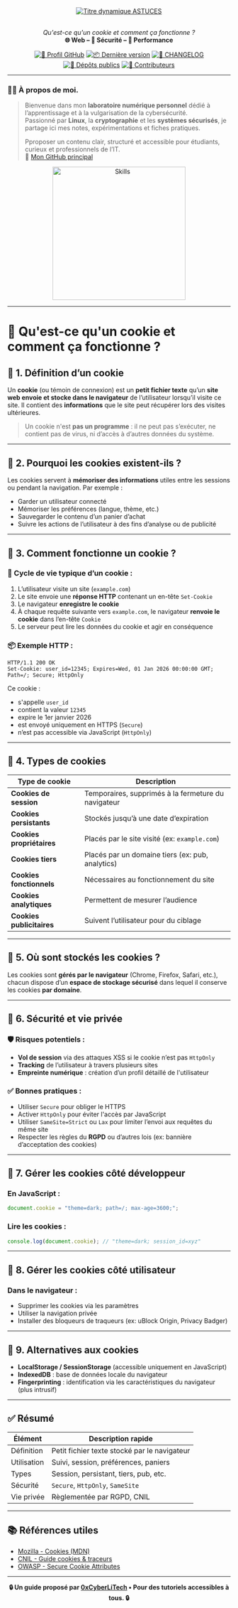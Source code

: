 <div align="center">

  <br></br>
  <a href="https://github.com/0xCyberLiTech">
    <img src="https://readme-typing-svg.herokuapp.com?font=JetBrains+Mono&size=50&duration=6000&pause=1000000000&color=FF0048&center=true&vCenter=true&width=1100&lines=%3EASTUCES_" alt="Titre dynamique ASTUCES" />
  </a>
  <br></br>

  <p align="center">
    <em>Qu'est-ce qu'un cookie et comment ça fonctionne ?</em><br>
    <b>🌐 Web – 🔐 Sécurité – 🚀 Performance</b>
  </p>

  [![🔗 Profil GitHub](https://img.shields.io/badge/Profil-GitHub-181717?logo=github&style=flat-square)](https://github.com/0xCyberLiTech)
  [![📦 Dernière version](https://img.shields.io/github/v/release/0xCyberLiTech/Apache2?label=version&style=flat-square&color=blue)](https://github.com/0xCyberLiTech/Apache2/releases/latest)
  [![📄 CHANGELOG](https://img.shields.io/badge/📄%20Changelog-Apache2-blue?style=flat-square)](https://github.com/0xCyberLiTech/Apache2/blob/main/CHANGELOG.md)
  [![📂 Dépôts publics](https://img.shields.io/badge/Dépôts-publics-blue?style=flat-square)](https://github.com/0xCyberLiTech?tab=repositories)
  [![👥 Contributeurs](https://img.shields.io/badge/👥%20Contributeurs-cliquez%20ici-007ec6?style=flat-square)](https://github.com/0xCyberLiTech/Apache2/graphs/contributors)

</div>

---

### 👨‍💻 **À propos de moi.**

> Bienvenue dans mon **laboratoire numérique personnel** dédié à l’apprentissage et à la vulgarisation de la cybersécurité.  
> Passionné par **Linux**, la **cryptographie** et les **systèmes sécurisés**, je partage ici mes notes, expérimentations et fiches pratiques.  
>  
> Pproposer un contenu clair, structuré et accessible pour étudiants, curieux et professionnels de l’IT.  
> 🔗 [Mon GitHub principal](https://github.com/0xCyberLiTech)

<p align="center">
  <a href="https://github.com/0xCyberLiTech" target="_blank" rel="noopener">
    <img src="https://skillicons.dev/icons?i=linux,debian,bash,docker,nginx,git,vim" alt="Skills" alt="Logo techno" width="300">
  </a>
</p>

---


# 🍪 Qu'est-ce qu'un cookie et comment ça fonctionne ?

## 🔹 1. Définition d’un cookie

Un **cookie** (ou témoin de connexion) est un **petit fichier texte** qu’un **site web envoie et stocke dans le navigateur** de l’utilisateur lorsqu’il visite ce site. Il contient des **informations** que le site peut récupérer lors des visites ultérieures.

> Un cookie n'est **pas un programme** : il ne peut pas s’exécuter, ne contient pas de virus, ni d’accès à d’autres données du système.

---

## 🔹 2. Pourquoi les cookies existent-ils ?

Les cookies servent à **mémoriser des informations** utiles entre les sessions ou pendant la navigation. Par exemple :

- Garder un utilisateur connecté
- Mémoriser les préférences (langue, thème, etc.)
- Sauvegarder le contenu d’un panier d’achat
- Suivre les actions de l’utilisateur à des fins d’analyse ou de publicité

---

## 🔹 3. Comment fonctionne un cookie ?

### 🧭 Cycle de vie typique d’un cookie :

1. L’utilisateur visite un site (`example.com`)
2. Le site envoie une **réponse HTTP** contenant un en-tête `Set-Cookie`
3. Le navigateur **enregistre le cookie**
4. À chaque requête suivante vers `example.com`, le navigateur **renvoie le cookie** dans l’en-tête `Cookie`
5. Le serveur peut lire les données du cookie et agir en conséquence

### 📦 Exemple HTTP :

```
HTTP/1.1 200 OK
Set-Cookie: user_id=12345; Expires=Wed, 01 Jan 2026 00:00:00 GMT; Path=/; Secure; HttpOnly
```

Ce cookie :

- s'appelle `user_id`
- contient la valeur `12345`
- expire le 1er janvier 2026
- est envoyé uniquement en HTTPS (`Secure`)
- n’est pas accessible via JavaScript (`HttpOnly`)

---

## 🔹 4. Types de cookies

| Type de cookie             | Description |
|---------------------------|-------------|
| **Cookies de session**     | Temporaires, supprimés à la fermeture du navigateur |
| **Cookies persistants**    | Stockés jusqu’à une date d’expiration |
| **Cookies propriétaires**  | Placés par le site visité (ex: `example.com`) |
| **Cookies tiers**          | Placés par un domaine tiers (ex: pub, analytics) |
| **Cookies fonctionnels**   | Nécessaires au fonctionnement du site |
| **Cookies analytiques**    | Permettent de mesurer l’audience |
| **Cookies publicitaires**  | Suivent l’utilisateur pour du ciblage |

---

## 🔹 5. Où sont stockés les cookies ?

Les cookies sont **gérés par le navigateur** (Chrome, Firefox, Safari, etc.), chacun dispose d’un **espace de stockage sécurisé** dans lequel il conserve les cookies **par domaine**.

---

## 🔹 6. Sécurité et vie privée

### 🛡️ Risques potentiels :

- **Vol de session** via des attaques XSS si le cookie n’est pas `HttpOnly`
- **Tracking** de l’utilisateur à travers plusieurs sites
- **Empreinte numérique** : création d’un profil détaillé de l'utilisateur

### ✅ Bonnes pratiques :

- Utiliser `Secure` pour obliger le HTTPS
- Activer `HttpOnly` pour éviter l'accès par JavaScript
- Utiliser `SameSite=Strict` ou `Lax` pour limiter l’envoi aux requêtes du même site
- Respecter les règles du **RGPD** ou d’autres lois (ex: bannière d’acceptation des cookies)

---

## 🔹 7. Gérer les cookies côté développeur

### En JavaScript :

```javascript
document.cookie = "theme=dark; path=/; max-age=3600;";
```

### Lire les cookies :

```javascript
console.log(document.cookie); // "theme=dark; session_id=xyz"
```

---

## 🔹 8. Gérer les cookies côté utilisateur

### Dans le navigateur :

- Supprimer les cookies via les paramètres
- Utiliser la navigation privée
- Installer des bloqueurs de traqueurs (ex: uBlock Origin, Privacy Badger)

---

## 🔹 9. Alternatives aux cookies

- **LocalStorage / SessionStorage** (accessible uniquement en JavaScript)
- **IndexedDB** : base de données locale du navigateur
- **Fingerprinting** : identification via les caractéristiques du navigateur (plus intrusif)

---

## ✅ Résumé

| Élément                  | Description rapide                         |
|--------------------------|--------------------------------------------|
| Définition               | Petit fichier texte stocké par le navigateur |
| Utilisation              | Suivi, session, préférences, paniers       |
| Types                    | Session, persistant, tiers, pub, etc.      |
| Sécurité                 | `Secure`, `HttpOnly`, `SameSite`          |
| Vie privée               | Règlementée par RGPD, CNIL                 |

---

## 📚 Références utiles

- [Mozilla - Cookies (MDN)](https://developer.mozilla.org/fr/docs/Web/HTTP/Cookies)
- [CNIL - Guide cookies & traceurs](https://www.cnil.fr/fr/cookies-et-autres-traceurs)
- [OWASP - Secure Cookie Attributes](https://owasp.org/www-community/controls/SecureCookieAttribute)

---

<p align="center">
  <b>🔒 Un guide proposé par <a href="https://github.com/0xCyberLiTech">0xCyberLiTech</a> • Pour des tutoriels accessibles à tous. 🔒</b>
</p>
